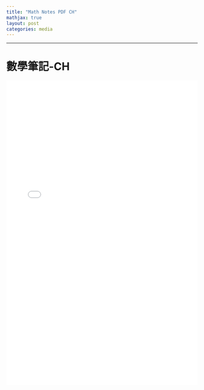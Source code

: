 ```yaml
---
title: "Math Notes PDF CH"
mathjax: true
layout: post
categories: media
---
```


---

<head>
  <style>
    /* Optional: Add some styles to control iframe size */
    iframe {
      width: 100%;
      height: 800px;
      border: none;
    }
  </style>
</head>

<h1>數學筆記-CH</h1>

<!-- Embed the PDF file using iframe -->
<!-- <iframe src="imgData/ch7.pdf" type="application/pdf"></iframe> -->

<iframe src="{{ site.baseurl }}/imgData/ch7.pdf" type="application/pdf"></iframe>

